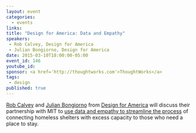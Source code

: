 ```yaml
---
layout: event
categories: 
  - events
links:
title: "Design for America: Data and Empathy"
speakers: 
 - Rob Calvey, Design for America
 - Julian Bongiorno, Design for America
date: 2015-03-10T18:00:00-05:00
event_id: 146
youtube_id: 
sponsor: <a href='http://thoughtworks.com'>ThoughtWorks</a>
tags: 
 - design
published: true
---
```


[Rob Calvey](http://www.linkedin.com/pub/rob-calvey/4a/801/327/en) and [Julian Bongiorno](https://twitter.com/jubongi) from [Design for America](http://designforamerica.com) will discuss their partnership with MIT to [use data and empathy to streamline the process](https://www.youtube.com/watch?v=tAWe8z5WKZA) of connecting homeless shelters with excess capacity to those who need a place to stay.